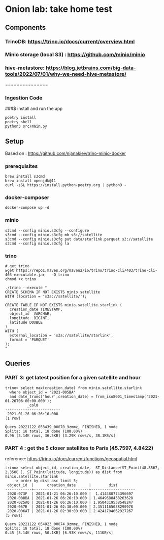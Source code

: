 # Onion lab: take home test

## Components

### TrinoDB: https://trino.io/docs/current/overview.html 

### Minio storage (local S3) : https://github.com/minio/minio

### hive-metastore: https://blog.jetbrains.com/big-data-tools/2022/07/01/why-we-need-hive-metastore/ 

===============

### Ingestion Code

###$ install and run the app 
```
poetry install
poetry shell
python3 src/main.py
```


## Setup

Based on :  https://github.com/njanakiev/trino-minio-docker

### prerequisites
```
brew install s3cmd
brew install openjdk@11
curl -sSL https://install.python-poetry.org | python3 -
```

### docker-composer
```
docker-compose up -d 
```

### minio
```
s3cmd --config minio.s3cfg --configure
s3cmd --config minio.s3cfg mb s3://satellite
s3cmd --config minio.s3cfg put data/starlink.parquet s3://satellite
s3cmd --config minio.s3cfg la
```

### trino
```
# get trino
wget https://repo1.maven.org/maven2/io/trino/trino-cli/403/trino-cli-403-executable.jar   -O trino
chmod +x trino

./trino --execute "
CREATE SCHEMA IF NOT EXISTS minio.satellite
WITH (location = 's3a://satellite/');

CREATE TABLE IF NOT EXISTS minio.satellite.starlink (
  creation_date TIMESTAMP,
  object_id  VARCHAR,
  longitude  BIGINT,
  latitude DOUBLE
)
WITH (
  external_location = 's3a://satellite/starlink',
  format = 'PARQUET'
);
"
```


## Queries
### PART 3: get latest position for a given satellite and hour

```
trino> select max(creation_date) from minio.satellite.starlink 
  where object_id = '2021-005BA' 
  and date_trunc('hour',creation_date) = from_iso8601_timestamp('2021-01-26T06:00:00.000');
          _col0          
-------------------------
 2021-01-26 06:26:10.000 
(1 row)

Query 20221122_053439_00070_9zmmz, FINISHED, 1 node
Splits: 18 total, 18 done (100.00%)
0.96 [3.14K rows, 36.5KB] [3.29K rows/s, 38.1KB/s]

```

### PART 4 : get the 5 closer satellites to Paris (45.7597, 4.8422) 
reference: https://trino.io/docs/current/functions/geospatial.html

```
trino> select object_id, creation_date,  ST_Distance(ST_Point(48.8567,  2.3508 ), ST_Point(latitude, longitude)) as dist from minio.satellite.starlink 
    -> order by dist asc limit 5;
 object_id  |      creation_date      |        dist        
------------+-------------------------+--------------------
 2020-073P  | 2021-01-21 06:26:10.000 |  1.414480774396697 
 2020-088BA | 2021-01-26 06:26:10.000 | 1.4649688438263628 
 2020-025AQ | 2021-01-26 06:26:10.000 | 1.9504319538548247 
 2020-057B  | 2021-01-26 02:30:00.000 | 2.3511165038290978 
 2020-006AT | 2021-01-26 02:30:00.000 | 2.4241704062927267 
(5 rows)

Query 20221122_054823_00074_9zmmz, FINISHED, 1 node
Splits: 18 total, 18 done (100.00%)
0.45 [3.14K rows, 50.1KB] [6.93K rows/s, 111KB/s]

```